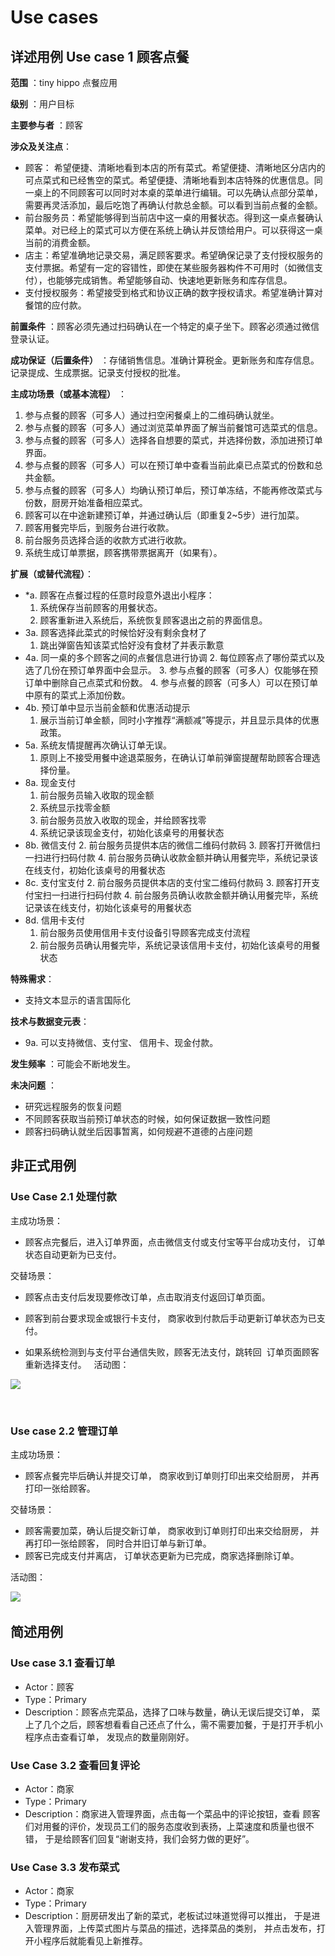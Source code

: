 # Use cases

## 详述用例 Use case 1 顾客点餐

**范围** ：tiny hippo 点餐应用


**级别** ：用户目标


**主要参与者** ：顾客


**涉众及关注点**：
- 顾客： 希望便捷、清晰地看到本店的所有菜式。希望便捷、清晰地区分店内的可点菜式和已经售空的菜式。希望便捷、清晰地看到本店特殊的优惠信息。同一桌上的不同顾客可以同时对本桌的菜单进行编辑。可以先确认点部分菜单，需要再灵活添加，最后吃饱了再确认付款总金额。可以看到当前点餐的金额。
- 前台服务员：希望能够得到当前店中这一桌的用餐状态。得到这一桌点餐确认菜单。对已经上的菜式可以方便在系统上确认并反馈给用户。可以获得这一桌当前的消费金额。
- 店主：希望准确地记录交易，满足顾客要求。希望确保记录了支付授权服务的支付票据。希望有一定的容错性，即使在某些服务器构件不可用时（如微信支付），也能够完成销售。希望能够自动、快速地更新账务和库存信息。
- 支付授权服务：希望接受到格式和协议正确的数字授权请求。希望准确计算对餐馆的应付款。

**前置条件** ：顾客必须先通过扫码确认在一个特定的桌子坐下。顾客必须通过微信登录认证。


**成功保证（后置条件）** ：存储销售信息。准确计算税金。更新账务和库存信息。记录提成、生成票据。记录支付授权的批准。

**主成功场景（或基本流程）** ：
1. 参与点餐的顾客（可多人）通过扫空闲餐桌上的二维码确认就坐。
2. 参与点餐的顾客（可多人）通过浏览菜单界面了解当前餐馆可选菜式的信息。
3. 参与点餐的顾客（可多人）选择各自想要的菜式，并选择份数，添加进预订单界面。
4. 参与点餐的顾客（可多人）可以在预订单中查看当前此桌已点菜式的份数和总共金额。
5. 参与点餐的顾客（可多人）均确认预订单后，预订单冻结，不能再修改菜式与份数，厨房开始准备相应菜式。
6. 顾客可以在中途新建预订单，并通过确认后（即重复2~5步）进行加菜。
7. 顾客用餐完毕后，到服务台进行收款。
8. 前台服务员选择合适的收款方式进行收款。
9. 系统生成订单票据，顾客携带票据离开（如果有）。


**扩展（或替代流程）**：
- *a. 顾客在点餐过程的任意时段意外退出小程序：
  1. 系统保存当前顾客的用餐状态。
  2. 顾客重新进入系统后，系统恢复顾客退出之前的界面信息。
- 3a. 顾客选择此菜式的时候恰好没有剩余食材了
  1. 跳出弹窗告知该菜式恰好没有食材了并表示歉意
- 4a. 同一桌的多个顾客之间的点餐信息进行协调
  2. 每位顾客点了哪份菜式以及选了几份在预订单界面中会显示。
  3. 参与点餐的顾客（可多人）仅能够在预订单中删除自己点菜式和份数。
  4. 参与点餐的顾客（可多人）可以在预订单中原有的菜式上添加份数。
- 4b. 预订单中显示当前金额和优惠活动提示
  1. 展示当前订单金额，同时小字推荐“满额减”等提示，并且显示具体的优惠政策。
- 5a. 系统友情提醒再次确认订单无误。
  1. 原则上不接受用餐中途退菜服务，在确认订单前弹窗提醒帮助顾客合理选择份量。
- 8a. 现金支付
  1. 前台服务员输入收取的现金额
  2. 系统显示找零金额
  3. 前台服务员放入收取的现金，并给顾客找零
  4. 系统记录该现金支付，初始化该桌号的用餐状态
- 8b. 微信支付
  2. 前台服务员提供本店的微信二维码付款码
  3. 顾客打开微信扫一扫进行扫码付款
  4. 前台服务员确认收款金额并确认用餐完毕，系统记录该在线支付，初始化该桌号的用餐状态
- 8c. 支付宝支付
  2. 前台服务员提供本店的支付宝二维码付款码
  3. 顾客打开支付宝扫一扫进行扫码付款
  4. 前台服务员确认收款金额并确认用餐完毕，系统记录该在线支付，初始化该桌号的用餐状态
- 8d. 信用卡支付
  1. 前台服务员使用信用卡支付设备引导顾客完成支付流程
  2. 前台服务员确认用餐完毕，系统记录该信用卡支付，初始化该桌号的用餐状态




**特殊需求**：
- 支持文本显示的语言国际化

**技术与数据变元表**：
- 9a. 可以支持微信、支付宝、 信用卡、现金付款。

**发生频率** ：可能会不断地发生。

**未决问题** ：
- 研究远程服务的恢复问题
- 不同顾客获取当前预订单状态的时候，如何保证数据一致性问题
- 顾客扫码确认就坐后因事暂离，如何规避不道德的占座问题


## 非正式用例
### Use Case 2.1 处理付款

主成功场景：
   - 顾客点完餐后，进入订单界面，点击微信支付或支付宝等平台成功支付，
订单状态自动更新为已支付。

交替场景：
   - 顾客点击支付后发现要修改订单，点击取消支付返回订单页面。
   
   - 顾客到前台要求现金或银行卡支付，
   商家收到付款后手动更新订单状态为已支付。
   
   - 如果系统检测到与支付平台通信失败，顾客无法支付，跳转回
  订单页面顾客重新选择支付。
  
活动图：

![](https://raw.githubusercontent.com/rookies-sysu/Dashboard/master/imgs/usecase_activity1.png)

      
### Use case 2.2 管理订单

主成功场景：
   - 顾客点餐完毕后确认并提交订单，
 商家收到订单则打印出来交给厨房，
 并再打印一张给顾客。

交替场景：
   - 顾客需要加菜，确认后提交新订单，
 商家收到订单则打印出来交给厨房，
 并再打印一张给顾客，
 同时合并旧订单与新订单。
   - 顾客已完成支付并离店，
 订单状态更新为已完成，商家选择删除订单。

活动图：

![](https://raw.githubusercontent.com/rookies-sysu/Dashboard/master/imgs/usecase_activity2.png)
        
## 简述用例

### Use case 3.1 查看订单

- Actor：顾客
- Type：Primary
- Description：顾客点完菜品，选择了口味与数量，确认无误后提交订单，
    菜上了几个之后，顾客想看看自己还点了什么，需不需要加餐，于是打开手机小程序点击查看订单，
    发现点的数量刚刚好。
    
### Use Case 3.2 查看回复评论
- Actor：商家
- Type：Primary
- Description：商家进入管理界面，点击每一个菜品中的评论按钮，查看
    顾客们对用餐的评价，发现员工们的服务态度收到表扬，上菜速度和质量也很不错，
    于是给顾客们回复“谢谢支持，我们会努力做的更好”。
    
### Use Case 3.3 发布菜式
- Actor：商家
- Type：Primary
- Description：厨房研发出了新的菜式，老板试过味道觉得可以推出，
    于是进入管理界面，上传菜式图片与菜品的描述，选择菜品的类别，
    并点击发布，打开小程序后就能看见上新推荐。
    


        
  
